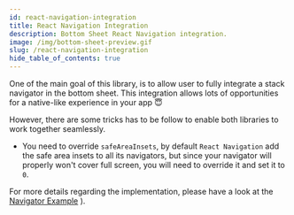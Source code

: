 ```yaml
---
id: react-navigation-integration
title: React Navigation Integration
description: Bottom Sheet React Navigation integration.
image: /img/bottom-sheet-preview.gif
slug: /react-navigation-integration
hide_table_of_contents: true
---
```


One of the main goal of this library, is to allow user to fully integrate a stack navigator in the bottom sheet. This integration allows lots of opportunities for a native-like experience in your app 😇

However, there are some tricks has to be follow to enable both libraries to work together seamlessly.

- You need to override `safeAreaInsets`, by default `React Navigation` add the safe area insets to all its navigators, but since your navigator will properly won't cover full screen, you will need to override it and set it to `0`.

For more details regarding the implementation, please have a look at the [Navigator Example](https://github.com/gorhom/react-native-bottom-sheet/blob/master/example/src/screens/integrations/navigation/NavigatorExample.tsx)
).
